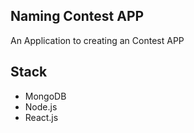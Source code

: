 ## Naming Contest APP
An Application to creating an Contest APP

##  Stack
- MongoDB 
- Node.js 
- React.js
